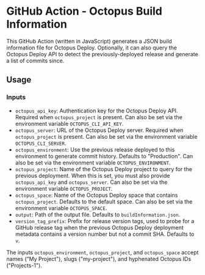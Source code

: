 # GitHub Action - Octopus Build Information

This GitHub Action (written in JavaScript) generates a JSON build information file for Octopus Deploy. Optionally, it can also query the Octopus Deploy API to detect the previously-deployed release and generate a list of commits since.

## Usage

### Inputs

- `octopus_api_key`: Authentication key for the Octopus Deploy API. Required when `octopus_project` is present. Can also be set via the environment variable `OCTOPUS_CLI_API_KEY`.
- `octopus_server`: URL of the Octopus Deploy server. Required when `octopus_project` is present. Can also be set via the environment variable `OCTOPUS_CLI_SERVER`.
- `octopus_environment`: Use the previous release deployed to this environment to generate commit history. Defaults to "Production". Can also be set via the environment variable `OCTOPUS_ENVIRONMENT`.
- `octopus_project`: Name of the Octopus Deploy project to query for the previous deployment. When this is set, you must also provide `octopus_api_key` and `octopus_server`. Can also be set via the environment variable `OCTOPUS_PROJECT`.
- `octopus_space`: Name of the Octopus Deploy space that contains `octopus_project`. Defaults to the default space. Can also be set via the environment variable `OCTOPUS_SPACE`.
- `output`: Path of the output file. Defaults to `buildInformation.json`.
- `version_tag_prefix`: Prefix for release version tags, used to probe for a GitHub release tag when the previous Octopus Deploy deployment metadata contains a version number but not a commit SHA. Defaults to `v`.

The inputs `octopus_environment`, `octopus_project`, and `octopus_space` accept names ("My Project"), slugs ("my-project"), and hyphenated Octopus IDs ("Projects-1").
